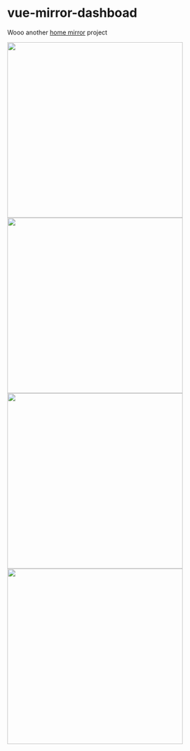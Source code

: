 # vue-mirror-dashboad

Wooo another [home mirror](https://github.com/HannahMitt/HomeMirror) project

<img src="https://cloud.githubusercontent.com/assets/4107518/15457272/6072013e-2054-11e6-8a1c-10d8bf87cb61.JPG" width="400px">

<img src="https://cloud.githubusercontent.com/assets/4107518/15457273/607272f4-2054-11e6-9bd3-e738e93bbf5d.JPG" width="400px">

<img src="https://cloud.githubusercontent.com/assets/4107518/15457271/607135c4-2054-11e6-90f3-afa7a42b654a.JPG" width="400px">

<img src="https://cloud.githubusercontent.com/assets/4107518/15457274/60728a50-2054-11e6-83c4-bbbf16b204fd.JPG" width="400px">
